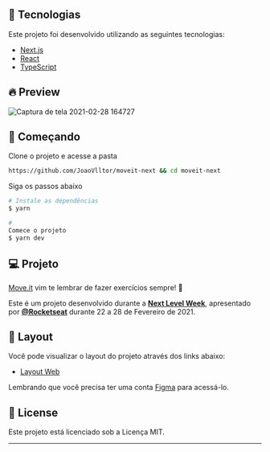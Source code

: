 ## 🧪 Tecnologias

Este projeto foi desenvolvido utilizando as seguintes tecnologias:

- [Next.js](https://nextjs.org/)
- [React](https://reactjs.org)
- [TypeScript](https://www.typescriptlang.org/)

## 🔥 Preview

![Captura de tela 2021-02-28 164727](https://user-images.githubusercontent.com/72579020/109431314-b0c2e880-79e4-11eb-9105-b2cd3d902ce6.png)

## 🚀 Começando


Clone o projeto e acesse a pasta

```bash
https://github.com/JoaoVlltor/moveit-next && cd moveit-next
```

Siga os passos abaixo
```bash
# Instale as dependências
$ yarn

# 
Comece o projeto
$ yarn dev
```

## 💻 Projeto

[Move.it](https://move-it-guilhermecapitao.vercel.app/) vim te lembrar de fazer exercícios sempre! 💪  


Este é um projeto desenvolvido durante a **[Next Level Week](https://nextlevelweek.com/)**, apresentado por **[@Rocketseat](https://github.com/Rocketseat)** durante 22 a 28 de Fevereiro de 2021.

## 🔖 Layout


Você pode visualizar o layout do projeto através dos links abaixo:

- [Layout Web](https://www.figma.com/file/ge20pu3ofMOKoliUyKx1Nl/Move.it-1.0) 


Lembrando que você precisa ter uma conta [Figma](http://figma.com/) para acessá-lo.

## 📝 License

Este projeto está licenciado sob a Licença MIT.


---
